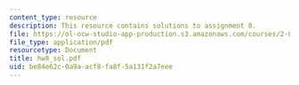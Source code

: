 ```yaml
---
content_type: resource
description: This resource contains solutions to assignment 8.
file: https://ol-ocw-studio-app-production.s3.amazonaws.com/courses/2-016-hydrodynamics-13-012-fall-2005/be84e62c0a9aacf8fa8f5a131f2a7eee_hw8_sol.pdf
file_type: application/pdf
resourcetype: Document
title: hw8_sol.pdf
uid: be84e62c-0a9a-acf8-fa8f-5a131f2a7eee
---
```

